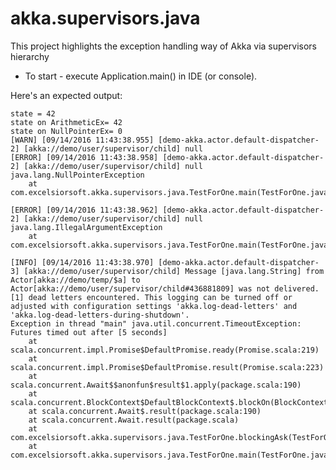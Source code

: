 # akka.supervisors.java

This project highlights the exception handling way of Akka via supervisors hierarchy

- To start - execute Application.main() in IDE (or console).

Here's an expected output:

	state = 42
	state on ArithmeticEx= 42
	state on NullPointerEx= 0
	[WARN] [09/14/2016 11:43:38.955] [demo-akka.actor.default-dispatcher-2] [akka://demo/user/supervisor/child] null
	[ERROR] [09/14/2016 11:43:38.958] [demo-akka.actor.default-dispatcher-2] [akka://demo/user/supervisor/child] null
	java.lang.NullPointerException
		at com.excelsiorsoft.akka.supervisors.java.TestForOne.main(TestForOne.java:35)
	
	[ERROR] [09/14/2016 11:43:38.962] [demo-akka.actor.default-dispatcher-2] [akka://demo/user/supervisor/child] null
	java.lang.IllegalArgumentException
		at com.excelsiorsoft.akka.supervisors.java.TestForOne.main(TestForOne.java:42)
	
	[INFO] [09/14/2016 11:43:38.970] [demo-akka.actor.default-dispatcher-3] [akka://demo/user/supervisor/child] Message [java.lang.String] from Actor[akka://demo/temp/$a] to Actor[akka://demo/user/supervisor/child#436881809] was not delivered. [1] dead letters encountered. This logging can be turned off or adjusted with configuration settings 'akka.log-dead-letters' and 'akka.log-dead-letters-during-shutdown'.
	Exception in thread "main" java.util.concurrent.TimeoutException: Futures timed out after [5 seconds]
		at scala.concurrent.impl.Promise$DefaultPromise.ready(Promise.scala:219)
		at scala.concurrent.impl.Promise$DefaultPromise.result(Promise.scala:223)
		at scala.concurrent.Await$$anonfun$result$1.apply(package.scala:190)
		at scala.concurrent.BlockContext$DefaultBlockContext$.blockOn(BlockContext.scala:53)
		at scala.concurrent.Await$.result(package.scala:190)
		at scala.concurrent.Await.result(package.scala)
		at com.excelsiorsoft.akka.supervisors.java.TestForOne.blockingAsk(TestForOne.java:62)
		at com.excelsiorsoft.akka.supervisors.java.TestForOne.main(TestForOne.java:43)
	     
	
	
